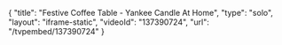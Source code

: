 {
    "title": "Festive Coffee Table - Yankee Candle At Home",
    "type": "solo",
    "layout": "iframe-static",
    "videoId": "137390724",
    "url": "\/tvpembed\/137390724"
}